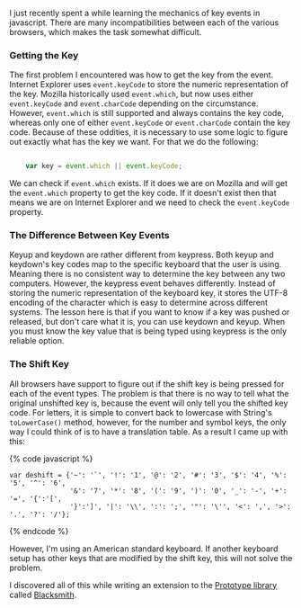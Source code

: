 I just recently spent a while learning the mechanics of key events in javascript. There are many incompatibilities between each of the various browsers, which makes the task somewhat difficult.

### Getting the Key
The first problem I encountered was how to get the key from the event. Internet Explorer uses `event.keyCode` to store the numeric representation of the key. Mozilla historically used `event.which`, but now uses either `event.keyCode` and `event.charCode` depending on the circumstance. However, `event.which` is still supported and always contains the key code, whereas only one of either `event.keyCode` or `event.charCode` contain the key code. Because of these oddities, it is necessary to use some logic to figure out exactly what has the key we want. For that we do the following:

```javascript

    var key = event.which || event.keyCode;

```

We can check if `event.which` exists. If it does we are on Mozilla and will get the `event.which` property to get the key code. If it doesn't exist then that means we are on Internet Explorer and we need to check the `event.keyCode` property.

### The Difference Between Key Events
Keyup and keydown are rather different from keypress. Both keyup and keydown's key codes map to the specific keyboard that the user is using. Meaning there is no consistent way to determine the key between any two computers. However, the keypress event behaves differently. Instead of storing the numeric representation of the keyboard key, it stores the UTF-8 encoding of the character which is easy to determine across different systems. The lesson here is that if you want to know if a key was pushed or released, but don't care what it is, you can use keydown and keyup. When you must know the key value that is being typed using keypress is the only reliable option.

### The Shift Key
All browsers have support to figure out if the shift key is being pressed for each of the event types. The problem is that there is no way to tell what the original unshifted key is, because the event will only tell you the shifted key code. For letters, it is simple to convert back to lowercase with String's `toLowerCase()` method, however, for the number and symbol keys, the only way I could think of is to have a translation table. As a result I came up with this:

{% code javascript %}

    var deshift = {'~': '`', '!': '1', '@': '2', '#': '3', '$': '4', '%': '5', '^': '6',
                   '&': '7', '*': '8', '(': '9', ')': '0', '_': '-', '+': '=', '{':'[',
                   '}':']', '|': '\\', ':': ';', '"': '\'', '<': ',', '>': '.', '?': '/'};

{% endcode %}

However, I'm using an American standard keyboard. If another keyboard setup has other keys that are modified by the shift key, this will not solve the problem.

I discovered all of this while writing an extension to the [Prototype library][1] called [Blacksmith][2].

[1]: http://www.prototypejs.org
[2]: https://github.com/blatyo/blacksmith
